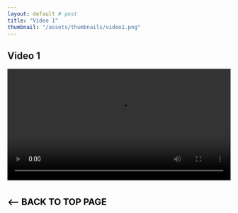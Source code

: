 ```yaml
---
layout: default # post
title: "Video 1"
thumbnail: "/assets/thumbnails/video1.png"
---
```


## Video 1

<video controls style="width: 100%; max-width: 1920px;">
  <source src="{{ site.baseurl }}/assets/videos/video1.mp4" type="video/mp4">
  Your browser does not support the video tag.
</video>
<br><br>
<p style="font-size: 20px; font-weight: bold;">
<a href="{{ site.baseurl }}" style="text-decoration: none; color: black;">
<-- BACK TO TOP PAGE
</a></p>
